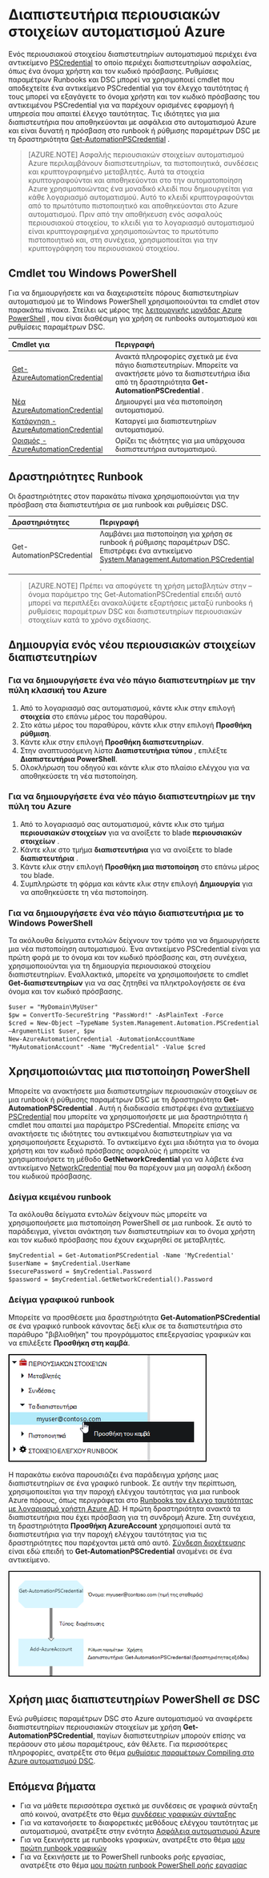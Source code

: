 <properties 
   pageTitle="Διαπιστευτηρίων περιουσιακών στοιχείων αυτοματισμού Azure | Microsoft Azure"
   description="Διαπιστευτήρια περιουσιακών στοιχείων αυτοματισμού Azure περιέχουν διαπιστευτηρίων ασφαλείας που μπορούν να χρησιμοποιηθούν για τον έλεγχο ταυτότητας με πόρους προσβάσιμη από το runbook ή ρύθμισης παραμέτρων DSC. Σε αυτό το άρθρο περιγράφει τον τρόπο για να δημιουργήσετε στοιχεία διαπιστευτηρίων και να τις χρησιμοποιήσετε σε runbook ή ρύθμισης παραμέτρων DSC."
   services="automation"
   documentationCenter=""
   authors="mgoedtel"
   manager="jwhit"
   editor="tysonn" />
<tags 
   ms.service="automation"
   ms.devlang="na"
   ms.topic="article"
   ms.tgt_pltfrm="na"
   ms.workload="infrastructure-services"
   ms.date="06/09/2016"
   ms.author="bwren" />

# <a name="credential-assets-in-azure-automation"></a>Διαπιστευτήρια περιουσιακών στοιχείων αυτοματισμού Azure

Ενός περιουσιακού στοιχείου διαπιστευτηρίων αυτοματισμού περιέχει ένα αντικείμενο [PSCredential](http://msdn.microsoft.com/library/system.management.automation.pscredential) το οποίο περιέχει διαπιστευτηρίων ασφαλείας, όπως ένα όνομα χρήστη και τον κωδικό πρόσβασης. Ρυθμίσεις παραμέτρων Runbooks και DSC μπορεί να χρησιμοποιεί cmdlet που αποδεχτείτε ένα αντικείμενο PSCredential για τον έλεγχο ταυτότητας ή τους μπορεί να εξαγάγετε το όνομα χρήστη και τον κωδικό πρόσβασης του αντικειμένου PSCredential για να παρέχουν ορισμένες εφαρμογή ή υπηρεσία που απαιτεί έλεγχο ταυτότητας. Τις ιδιότητες για μια διαπιστευτήρια που αποθηκεύονται με ασφάλεια στο αυτοματισμού Azure και είναι δυνατή η πρόσβαση στο runbook ή ρύθμισης παραμέτρων DSC με τη δραστηριότητα [Get-AutomationPSCredential](http://msdn.microsoft.com/library/system.management.automation.pscredential.aspx) .

>[AZURE.NOTE] Ασφαλής περιουσιακών στοιχείων αυτοματισμού Azure περιλαμβάνουν διαπιστευτηρίων, τα πιστοποιητικά, συνδέσεις και κρυπτογραφημένο μεταβλητές. Αυτά τα στοιχεία κρυπτογραφούνται και αποθηκεύονται στο την αυτοματοποίηση Azure χρησιμοποιώντας ένα μοναδικό κλειδί που δημιουργείται για κάθε λογαριασμό αυτοματισμού. Αυτό το κλειδί κρυπτογραφούνται από το πρωτότυπο πιστοποιητικό και αποθηκεύονται στο Azure αυτοματισμού. Πριν από την αποθήκευση ενός ασφαλούς περιουσιακού στοιχείου, το κλειδί για το λογαριασμό αυτοματισμού είναι κρυπτογραφημένα χρησιμοποιώντας το πρωτότυπο πιστοποιητικό και, στη συνέχεια, χρησιμοποιείται για την κρυπτογράφηση του περιουσιακού στοιχείου. 

## <a name="windows-powershell-cmdlets"></a>Cmdlet του Windows PowerShell

Για να δημιουργήσετε και να διαχειριστείτε πόρους διαπιστευτηρίων αυτοματισμού με το Windows PowerShell χρησιμοποιούνται τα cmdlet στον παρακάτω πίνακα.  Στείλει ως μέρος της [λειτουργικής μονάδας Azure PowerShell](../powershell-install-configure.md) , που είναι διαθέσιμη για χρήση σε runbooks αυτοματισμού και ρυθμίσεις παραμέτρων DSC.

|Cmdlet για|Περιγραφή|
|:---|:---|
|[Get-AzureAutomationCredential](http://msdn.microsoft.com/library/dn913781.aspx)|Ανακτά πληροφορίες σχετικά με ένα πάγιο διαπιστευτηρίων. Μπορείτε να ανακτήσετε μόνο τα διαπιστευτήρια ίδια από τη δραστηριότητα **Get-AutomationPSCredential** .|
|[Νέα AzureAutomationCredential](http://msdn.microsoft.com/library/azure/jj554330.aspx)|Δημιουργεί μια νέα πιστοποίηση αυτοματισμού.|
|[Κατάργηση - AzureAutomationCredential](http://msdn.microsoft.com/library/azure/jj554330.aspx)|Καταργεί μια διαπιστευτηρίων αυτοματισμού.|
|[Ορισμός - AzureAutomationCredential](http://msdn.microsoft.com/library/azure/jj554330.aspx)|Ορίζει τις ιδιότητες για μια υπάρχουσα διαπιστευτήρια αυτοματισμού.|

## <a name="runbook-activities"></a>Δραστηριότητες Runbook

Οι δραστηριότητες στον παρακάτω πίνακα χρησιμοποιούνται για την πρόσβαση στα διαπιστευτήρια σε μια runbook και ρυθμίσεις DSC.

|Δραστηριότητες|Περιγραφή|
|:---|:---|
|Get-AutomationPSCredential|Λαμβάνει μια πιστοποίηση για χρήση σε runbook ή ρύθμισης παραμέτρων DSC. Επιστρέφει ένα αντικείμενο [System.Management.Automation.PSCredential](http://msdn.microsoft.com/library/system.management.automation.pscredential) .|

>[AZURE.NOTE] Πρέπει να αποφύγετε τη χρήση μεταβλητών στην – όνομα παράμετρο της Get-AutomationPSCredential επειδή αυτό μπορεί να περιπλέξει ανακαλύψετε εξαρτήσεις μεταξύ runbooks ή ρυθμίσεις παραμέτρων DSC και διαπιστευτηρίων περιουσιακών στοιχείων κατά το χρόνο σχεδίασης.

## <a name="creating-a-new-credential-asset"></a>Δημιουργία ενός νέου περιουσιακών στοιχείων διαπιστευτηρίων


### <a name="to-create-a-new-credential-asset-with-the-azure-classic-portal"></a>Για να δημιουργήσετε ένα νέο πάγιο διαπιστευτηρίων με την πύλη κλασική του Azure

1. Από το λογαριασμό σας αυτοματισμού, κάντε κλικ στην επιλογή **στοιχεία** στο επάνω μέρος του παραθύρου.
1. Στο κάτω μέρος του παραθύρου, κάντε κλικ στην επιλογή **Προσθήκη ρύθμιση**.
1. Κάντε κλικ στην επιλογή **Προσθήκη διαπιστευτηρίων**.
2. Στην αναπτυσσόμενη λίστα **Διαπιστευτήρια τύπου** , επιλέξτε **Διαπιστευτήρια PowerShell**.
1. Ολοκλήρωση του οδηγού και κάντε κλικ στο πλαίσιο ελέγχου για να αποθηκεύσετε τη νέα πιστοποίηση.


### <a name="to-create-a-new-credential-asset-with-the-azure-portal"></a>Για να δημιουργήσετε ένα νέο πάγιο διαπιστευτηρίων με την πύλη του Azure

1. Από το λογαριασμό σας αυτοματισμού, κάντε κλικ στο τμήμα **περιουσιακών στοιχείων** για να ανοίξετε το blade **περιουσιακών στοιχείων** .
1. Κάντε κλικ στο τμήμα **διαπιστευτήρια** για να ανοίξετε το blade **διαπιστευτήρια** .
1. Κάντε κλικ στην επιλογή **Προσθήκη μια πιστοποίηση** στο επάνω μέρος του blade.
1. Συμπληρώστε τη φόρμα και κάντε κλικ στην επιλογή **Δημιουργία** για να αποθηκεύσετε τη νέα πιστοποίηση.


### <a name="to-create-a-new-credential-asset-with-windows-powershell"></a>Για να δημιουργήσετε ένα νέο πάγιο διαπιστευτήρια με το Windows PowerShell

Τα ακόλουθα δείγματα εντολών δείχνουν τον τρόπο για να δημιουργήσετε μια νέα πιστοποίηση αυτοματισμού. Ένα αντικείμενο PSCredential είναι για πρώτη φορά με το όνομα και τον κωδικό πρόσβασης και, στη συνέχεια, χρησιμοποιούνται για τη δημιουργία περιουσιακού στοιχείου διαπιστευτηρίων. Εναλλακτικά, μπορείτε να χρησιμοποιήσετε το cmdlet **Get-διαπιστευτηρίων** για να σας ζητηθεί να πληκτρολογήσετε σε ένα όνομα και τον κωδικό πρόσβασης.

    $user = "MyDomain\MyUser"
    $pw = ConvertTo-SecureString "PassWord!" -AsPlainText -Force
    $cred = New-Object –TypeName System.Management.Automation.PSCredential –ArgumentList $user, $pw
    New-AzureAutomationCredential -AutomationAccountName "MyAutomationAccount" -Name "MyCredential" -Value $cred

## <a name="using-a-powershell-credential"></a>Χρησιμοποιώντας μια πιστοποίηση PowerShell

Μπορείτε να ανακτήσετε μια διαπιστευτηρίων περιουσιακών στοιχείων σε μια runbook ή ρύθμισης παραμέτρων DSC με τη δραστηριότητα **Get-AutomationPSCredential** . Αυτή η διαδικασία επιστρέφει ένα [αντικείμενο PSCredential](http://msdn.microsoft.com/library/system.management.automation.pscredential.aspx) που μπορείτε να χρησιμοποιήσετε με μια δραστηριότητα ή cmdlet που απαιτεί μια παράμετρο PSCredential. Μπορείτε επίσης να ανακτήσετε τις ιδιότητες του αντικειμένου διαπιστευτηρίων για να χρησιμοποιήσετε ξεχωριστά. Το αντικείμενο έχει μια ιδιότητα για το όνομα χρήστη και τον κωδικό πρόσβασης ασφαλούς ή μπορείτε να χρησιμοποιήσετε τη μέθοδο **GetNetworkCredential** για να λάβετε ένα αντικείμενο [NetworkCredential](http://msdn.microsoft.com/library/system.net.networkcredential.aspx) που θα παρέχουν μια μη ασφαλή έκδοση του κωδικού πρόσβασης.

### <a name="textual-runbook-sample"></a>Δείγμα κειμένου runbook

Τα ακόλουθα δείγματα εντολών δείχνουν πώς μπορείτε να χρησιμοποιήσετε μια πιστοποίηση PowerShell σε μια runbook. Σε αυτό το παράδειγμα, γίνεται ανάκτηση των διαπιστευτηρίων και το όνομα χρήστη και τον κωδικό πρόσβασης που έχουν εκχωρηθεί σε μεταβλητές.

    $myCredential = Get-AutomationPSCredential -Name 'MyCredential'
    $userName = $myCredential.UserName
    $securePassword = $myCredential.Password
    $password = $myCredential.GetNetworkCredential().Password


### <a name="graphical-runbook-sample"></a>Δείγμα γραφικού runbook

Μπορείτε να προσθέσετε μια δραστηριότητα **Get-AutomationPSCredential** σε ένα γραφικό runbook κάνοντας δεξί κλικ σε τα διαπιστευτήρια στο παράθυρο "βιβλιοθήκη" του προγράμματος επεξεργασίας γραφικών και να επιλέξετε **Προσθήκη στη καμβά**.


![Προσθήκη διαπιστευτηρίων για να καμβά](media/automation-credentials/credential-add-canvas.png)

Η παρακάτω εικόνα παρουσιάζει ένα παράδειγμα χρήσης μιας διαπιστευτηρίων σε ένα γραφικό runbook.  Σε αυτήν την περίπτωση, χρησιμοποιείται για την παροχή ελέγχου ταυτότητας για μια runbook Azure πόρους, όπως περιγράφεται στο [Runbooks τον έλεγχο ταυτότητας με λογαριασμό χρήστη Azure AD](automation-sec-configure-aduser-account.md).  Η πρώτη δραστηριότητα ανακτά τα διαπιστευτήρια που έχει πρόσβαση για τη συνδρομή Azure.  Στη συνέχεια, τη δραστηριότητα **Προσθήκη AzureAccount** χρησιμοποιεί αυτά τα διαπιστευτήρια για την παροχή ελέγχου ταυτότητας για τις δραστηριότητες που παρέχονται μετά από αυτό.  [Σύνδεση διοχέτευσης](automation-graphical-authoring-intro.md#links-and-workflow) είναι εδώ επειδή το **Get-AutomationPSCredential** αναμένει σε ένα αντικείμενο.  

![Προσθήκη διαπιστευτηρίων για να καμβά](media/automation-credentials/get-credential.png)

## <a name="using-a-powershell-credential-in-dsc"></a>Χρήση μιας διαπιστευτηρίων PowerShell σε DSC
Ενώ ρυθμίσεις παραμέτρων DSC στο Azure αυτοματισμού να αναφέρετε διαπιστευτηρίων περιουσιακών στοιχείων με χρήση **Get-AutomationPSCredential**, παγίων διαπιστευτηρίων μπορούν επίσης να περάσουν στο μέσω παραμέτρους, εάν θέλετε. Για περισσότερες πληροφορίες, ανατρέξτε στο θέμα [ρυθμίσεις παραμέτρων Compiling στο Azure αυτοματισμού DSC](automation-dsc-compile.md#credential-assets).

## <a name="next-steps"></a>Επόμενα βήματα

- Για να μάθετε περισσότερα σχετικά με συνδέσεις σε γραφικά σύνταξη από κοινού, ανατρέξτε στο θέμα [συνδέσεις γραφικών σύνταξης](automation-graphical-authoring-intro.md#links-and-workflow)
- Για να κατανοήσετε το διαφορετικές μεθόδους ελέγχου ταυτότητας με αυτοματισμού, ανατρέξτε στην ενότητα [Ασφάλεια αυτοματισμού Azure](automation-security-overview.md)
- Για να ξεκινήσετε με runbooks γραφικών, ανατρέξτε στο θέμα [μου πρώτη runbook γραφικών](automation-first-runbook-graphical.md)
- Για να ξεκινήσετε με το PowerShell runbooks ροής εργασίας, ανατρέξτε στο θέμα [μου πρώτη runbook PowerShell ροής εργασίας](automation-first-runbook-textual.md) 

 
